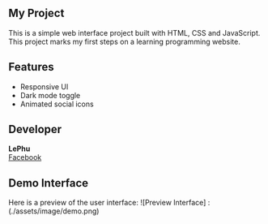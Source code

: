 ## My Project 

This is a simple web interface project built with HTML, CSS and JavaScript. This project marks my first steps on a learning programming website.

## Features
- Responsive UI
- Dark mode toggle
- Animated social icons

## Developer
**LePhu**  
[Facebook](https://www.facebook.com/profile.php?id=100070368791149)

## Demo Interface
Here is a preview of the user interface:
![Preview Interface] : (./assets/image/demo.png)
